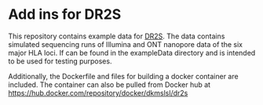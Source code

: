 # Add ins for DR2S

This repository contains example data for [DR2S](https://github.com/DKMS-LSL/dr2s).
The data contains simulated sequencing runs of Illumina and ONT nanopore data of the six major HLA loci.
If can be found in the exampleData directory and is intended to be used for testing purposes.

Additionally, the Dockerfile and files for building a docker container are included.
The container can also be pulled from Docker hub at https://hub.docker.com/repository/docker/dkmslsl/dr2s

